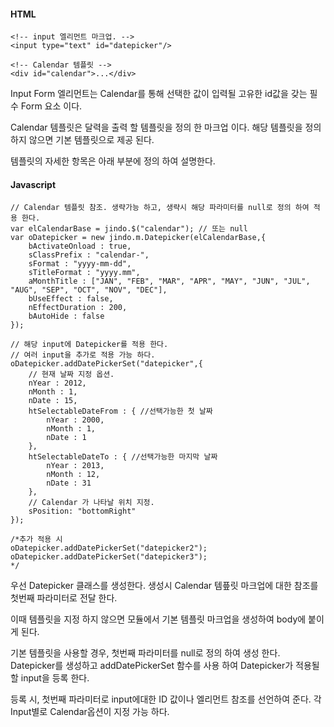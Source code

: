 #### HTML

	<!-- input 엘리먼트 마크업. -->
	<input type="text" id="datepicker"/>

	<!-- Calendar 템플릿 -->
	<div id="calendar">...</div>

Input Form 엘리먼트는 Calendar를 통해 선택한 값이 입력될 고유한 id값을 갖는 필수 Form 요소 이다.

Calendar 템플릿은 달력을 출력 할 템플릿을 정의 한 마크업 이다. 해당 템플릿을 정의 하지 않으면 기본 템플릿으로 제공 된다.

템플릿의 자세한 항목은 아래 부분에 정의 하여 설명한다.


#### Javascript

	// Calendar 템플릿 참조. 생략가능 하고, 생략시 해당 파라미터를 null로 정의 하여 적용 한다.
	var elCalendarBase = jindo.$("calendar"); // 또는 null
	var oDatepicker = new jindo.m.Datepicker(elCalendarBase,{
		bActivateOnload : true,
		sClassPrefix : "calendar-",
		sFormat : "yyyy-mm-dd",
		sTitleFormat : "yyyy.mm",
		aMonthTitle : ["JAN", "FEB", "MAR", "APR", "MAY", "JUN", "JUL", "AUG", "SEP", "OCT", "NOV", "DEC"],
		bUseEffect : false,
		nEffectDuration : 200,
		bAutoHide : false
	});

	// 해당 input에 Datepicker를 적용 한다.
	// 여러 input을 추가로 적용 가능 하다.
	oDatepicker.addDatePickerSet("datepicker",{
		// 현재 날짜 지정 옵션.
		nYear : 2012,
		nMonth : 1,
		nDate : 15,
		htSelectableDateFrom : { //선택가능한 첫 날짜
			nYear : 2000,
			nMonth : 1,
			nDate : 1
		},
		htSelectableDateTo : { //선택가능한 마지막 날짜
			nYear : 2013,
			nMonth : 12,
			nDate : 31
		},
		// Calendar 가 나타날 위치 지정.
		sPosition: "bottomRight"
	});

	/*추가 적용 시
	oDatepicker.addDatePickerSet("datepicker2");
	oDatepicker.addDatePickerSet("datepicker3");
	*/

우선 Datepicker 클래스를 생성한다. 생성시 Calendar 템픞릿 마크업에 대한 참조를 첫번째 파라미터로 전달 한다.

이때 템플릿을 지정 하지 않으면 모듈에서 기본 템플릿 마크업을 생성하여 body에 붙이게 된다. 

기본 템플릿을 사용할 경우, 첫번째 파라미터를 null로 정의 하여 생성 한다. Datepicker를 생성하고 addDatePickerSet 함수를 사용 하여 Datepicker가 적용될 할 input을 등록 한다.

등록 시, 첫번째 파라미터로 input에대한 ID 값이나 엘리먼트 참조를 선언하여 준다. 각 Input별로 Calendar옵션이 지정 가능 하다.
